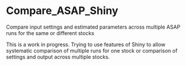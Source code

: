 # Compare_ASAP_Shiny
Compare input settings and estimated parameters across multiple ASAP runs for the same or different stocks

This is a work in progress. Trying to use features of Shiny to allow systematic comparison of multiple runs for one stock or comparison of settings and output across multiple stocks.
